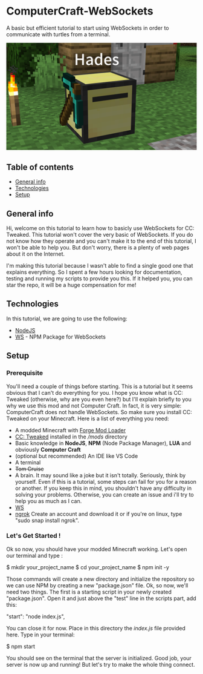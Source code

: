 # ComputerCraft-WebSockets
A basic but efficient tutorial to start using WebSockets in order to communicate with turtles from a terminal.

![Alt text](./2021-02-15_03.15.03.png?raw=true "Hades welcomes you, mortal")

## Table of contents
* [General info](#general-info)
* [Technologies](#technologies)
* [Setup](#setup)

## General info

Hi, welcome on this tutorial to learn how to basicly use WebSockets for CC: Tweaked. This tutorial won't cover the very basic of WebSockets. If you do not know how they operate and you can't make it to the end of this tutorial, I won't be able to help you. But don't worry, there is a plenty of web pages about it on the Internet.

I'm making this tutorial because I wasn't able to find a single good one that explains everything. So I spent a few hours looking for documentation, testing and running my scripts to provide you this. If it helped you, you can star the repo, it will be a huge compensation for me!

## Technologies

In this tutorial, we are going to use the following:

* [NodeJS](https://nodejs.org/en/ "NodeJS Official Website")
* [WS](https://www.npmjs.com/package/ws "WS npm page") - NPM Package for WebSockets

## Setup

### Prerequisite

You'll need a couple of things before starting. This is a tutorial but it seems obvious that I can't do everything for you.
I hope you know what is CC: Tweaked (otherwise, why are you even here?) but I'll explain briefly to you why we use this mod and not Computer Craft.
In fact, it is very simple: ComputerCraft does not handle WebSockets. So make sure you install CC: Tweaked on your Minecraft.
Here is a list of everything you need:

* A modded Minecraft with [Forge Mod Loader](http://files.minecraftforge.net/ "Forge Website")
* [CC: Tweaked](https://www.curseforge.com/minecraft/mc-mods/cc-tweaked "CC: Tweaked CurseForge page") installed in the */mods* directory
* Basic knowledge in **NodeJS**, **NPM** (Node Package Manager), **LUA** and obviously **Computer Craft**
* (optional but recommended) An IDE like VS Code
* A terminal
* ~~Tom Cruise~~
* A brain. It may sound like a joke but it isn't totally. Seriously, think by yourself. Even if this is a tutorial, some steps can fail for you for a reason or another. If you keep this in mind, you shouldn't have any difficulty in solving your problems. Otherwise, you can create an issue and i'll try to help you as much as I can.
* [WS](https://www.npmjs.com/package/ws, "WS NPM link")
* [ngrok](https://ngrok.com/, "Ngrok Official Website") Create an account and download it or if you're on linux, type "sudo snap install ngrok".

### Let's Get Started !

Ok so now, you should have your modded Minecraft working.
Let's open our terminal and type :

$ mkdir your_project_name
$ cd your_project_name
$ npm init -y

Those commands will create a new directory and initialize the repository so we can use NPM by creating a new "package.json" file.
Ok, so now, we'll need two things. The first is a starting script in your newly created "package.json".
Open it and just above the "test" line in the scripts part, add this:

"start": "node index.js",

You can close it for now.
Place in this directory the *index.js* file provided here.
Type in your terminal:

$ npm start

You should see on the terminal that the server is initialized.
Good job, your server is now up and running!
But let's try to make the whole thing connect.

